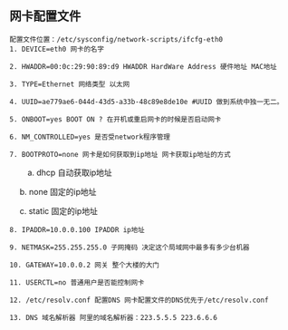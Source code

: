 ## 网卡配置文件
    配置文件位置：/etc/sysconfig/network-scripts/ifcfg-eth0
    1. DEVICE=eth0 网卡的名字

    2. HWADDR=00:0c:29:90:89:d9 HWADDR HardWare Address 硬件地址 MAC地址

    3. TYPE=Ethernet 网络类型 以太网

    4. UUID=ae779ae6-044d-43d5-a33b-48c89e8de10e #UUID 做到系统中独一无二。

    5. ONBOOT=yes BOOT ON ? 在开机或重启网卡的时候是否启动网卡

    6. NM_CONTROLLED=yes 是否受network程序管理

    7. BOOTPROTO=none 网卡是如何获取到ip地址 网卡获取ip地址的方式

　　  a. dhcp 自动获取ip地址

　    b. none 固定的ip地址

　    c. static 固定的ip地址

    8. IPADDR=10.0.0.100 IPADDR ip地址

    9. NETMASK=255.255.255.0 子网掩码 决定这个局域网中最多有多少台机器

    10. GATEWAY=10.0.0.2 网关 整个大楼的大门

    11. USERCTL=no 普通用户是否能控制网卡

    12. /etc/resolv.conf 配置DNS 网卡配置文件的DNS优先于/etc/resolv.conf

    13. DNS 域名解析器 阿里的域名解析器：223.5.5.5 223.6.6.6
